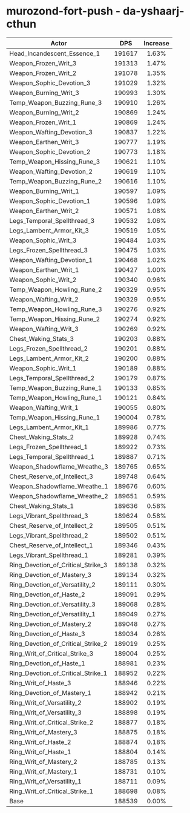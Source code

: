 # murozond-fort-push - da-yshaarj-cthun
| Actor | DPS | Increase |
|---|:---:|:---:|
|Head_Incandescent_Essence_1|191617|1.63%|
|Weapon_Frozen_Writ_3|191313|1.47%|
|Weapon_Frozen_Writ_2|191078|1.35%|
|Weapon_Sophic_Devotion_3|191029|1.32%|
|Weapon_Burning_Writ_3|190993|1.30%|
|Temp_Weapon_Buzzing_Rune_3|190910|1.26%|
|Weapon_Burning_Writ_2|190869|1.24%|
|Weapon_Frozen_Writ_1|190869|1.24%|
|Weapon_Wafting_Devotion_3|190837|1.22%|
|Weapon_Earthen_Writ_3|190777|1.19%|
|Weapon_Sophic_Devotion_2|190773|1.18%|
|Temp_Weapon_Hissing_Rune_3|190621|1.10%|
|Weapon_Wafting_Devotion_2|190619|1.10%|
|Temp_Weapon_Buzzing_Rune_2|190616|1.10%|
|Weapon_Burning_Writ_1|190597|1.09%|
|Weapon_Sophic_Devotion_1|190596|1.09%|
|Weapon_Earthen_Writ_2|190571|1.08%|
|Legs_Temporal_Spellthread_3|190532|1.06%|
|Legs_Lambent_Armor_Kit_3|190519|1.05%|
|Weapon_Sophic_Writ_3|190484|1.03%|
|Legs_Frozen_Spellthread_3|190475|1.03%|
|Weapon_Wafting_Devotion_1|190468|1.02%|
|Weapon_Earthen_Writ_1|190427|1.00%|
|Weapon_Sophic_Writ_2|190340|0.96%|
|Temp_Weapon_Howling_Rune_2|190329|0.95%|
|Weapon_Wafting_Writ_2|190329|0.95%|
|Temp_Weapon_Howling_Rune_3|190276|0.92%|
|Temp_Weapon_Hissing_Rune_2|190274|0.92%|
|Weapon_Wafting_Writ_3|190269|0.92%|
|Chest_Waking_Stats_3|190203|0.88%|
|Legs_Frozen_Spellthread_2|190201|0.88%|
|Legs_Lambent_Armor_Kit_2|190200|0.88%|
|Weapon_Sophic_Writ_1|190189|0.88%|
|Legs_Temporal_Spellthread_2|190179|0.87%|
|Temp_Weapon_Buzzing_Rune_1|190133|0.85%|
|Temp_Weapon_Howling_Rune_1|190121|0.84%|
|Weapon_Wafting_Writ_1|190055|0.80%|
|Temp_Weapon_Hissing_Rune_1|190004|0.78%|
|Legs_Lambent_Armor_Kit_1|189986|0.77%|
|Chest_Waking_Stats_2|189928|0.74%|
|Legs_Frozen_Spellthread_1|189922|0.73%|
|Legs_Temporal_Spellthread_1|189887|0.71%|
|Weapon_Shadowflame_Wreathe_3|189765|0.65%|
|Chest_Reserve_of_Intellect_3|189748|0.64%|
|Weapon_Shadowflame_Wreathe_1|189676|0.60%|
|Weapon_Shadowflame_Wreathe_2|189651|0.59%|
|Chest_Waking_Stats_1|189636|0.58%|
|Legs_Vibrant_Spellthread_3|189624|0.58%|
|Chest_Reserve_of_Intellect_2|189505|0.51%|
|Legs_Vibrant_Spellthread_2|189502|0.51%|
|Chest_Reserve_of_Intellect_1|189346|0.43%|
|Legs_Vibrant_Spellthread_1|189281|0.39%|
|Ring_Devotion_of_Critical_Strike_3|189138|0.32%|
|Ring_Devotion_of_Mastery_3|189134|0.32%|
|Ring_Devotion_of_Versatility_2|189111|0.30%|
|Ring_Devotion_of_Haste_2|189091|0.29%|
|Ring_Devotion_of_Versatility_3|189068|0.28%|
|Ring_Devotion_of_Versatility_1|189049|0.27%|
|Ring_Devotion_of_Mastery_2|189048|0.27%|
|Ring_Devotion_of_Haste_3|189034|0.26%|
|Ring_Devotion_of_Critical_Strike_2|189019|0.25%|
|Ring_Writ_of_Critical_Strike_3|189004|0.25%|
|Ring_Devotion_of_Haste_1|188981|0.23%|
|Ring_Devotion_of_Critical_Strike_1|188952|0.22%|
|Ring_Writ_of_Haste_3|188946|0.22%|
|Ring_Devotion_of_Mastery_1|188942|0.21%|
|Ring_Writ_of_Versatility_2|188902|0.19%|
|Ring_Writ_of_Versatility_3|188898|0.19%|
|Ring_Writ_of_Critical_Strike_2|188877|0.18%|
|Ring_Writ_of_Mastery_3|188875|0.18%|
|Ring_Writ_of_Haste_2|188874|0.18%|
|Ring_Writ_of_Haste_1|188804|0.14%|
|Ring_Writ_of_Mastery_2|188785|0.13%|
|Ring_Writ_of_Mastery_1|188731|0.10%|
|Ring_Writ_of_Versatility_1|188711|0.09%|
|Ring_Writ_of_Critical_Strike_1|188698|0.08%|
|Base|188539|0.00%|
